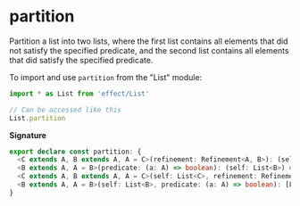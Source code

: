 # partition

Partition a list into two lists, where the first list contains all elements
that did not satisfy the specified predicate, and the second list contains
all elements that did satisfy the specified predicate.

To import and use `partition` from the "List" module:

```ts
import * as List from 'effect/List'

// Can be accessed like this
List.partition
```

**Signature**

```ts
export declare const partition: {
  <C extends A, B extends A, A = C>(refinement: Refinement<A, B>): (self: List<C>) => [List<Exclude<C, B>>, List<B>]
  <B extends A, A = B>(predicate: (a: A) => boolean): (self: List<B>) => [List<B>, List<B>]
  <C extends A, B extends A, A = C>(self: List<C>, refinement: Refinement<A, B>): [List<Exclude<C, B>>, List<B>]
  <B extends A, A = B>(self: List<B>, predicate: (a: A) => boolean): [List<B>, List<B>]
}
```
